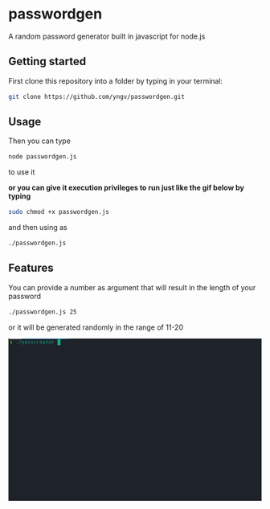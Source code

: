 # passwordgen
A random password generator built in javascript for node.js

## Getting started
First clone this repository into a folder by typing in your terminal:
```bash 
git clone https://github.com/yngv/passwordgen.git
```
## Usage
Then you can type
```bash
node passwordgen.js 
``` 
to use it

**or you can give it execution privileges to run just like the gif below by typing**
```bash
sudo chmod +x passwordgen.js
```
and then using as
```bash
./passwordgen.js
```
## Features
You can provide a number as argument that will result in the length of your password
```bash
./passwordgen.js 25
```
or it will be generated randomly in the range of 11-20

![preview](./passwdgen.gif)
